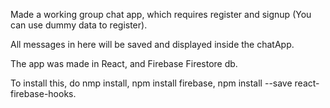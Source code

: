 Made a working group chat app, which requires register and signup (You can use dummy data to register).

All messages in here will be saved and displayed inside the chatApp.

The app was made in React, and Firebase Firestore db.

To install this, do nmp install, npm install firebase, npm install --save react-firebase-hooks.


